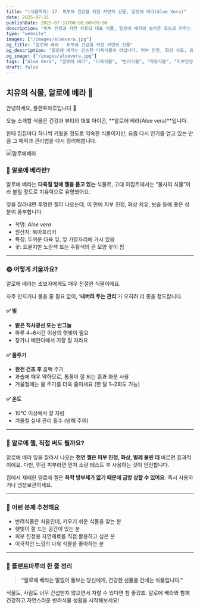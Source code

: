 ```yaml
---
title: "(식물백과) 17. 피부와 건강을 위한 자연의 선물, 알로에 베라(Aloe Vera)"
date: 2025-07-31
publishDate: 2025-07-31T00:00:00+09:00
description: "피부 진정과 자연 치유의 대표 식물, 알로에 베라의 놀라운 효능과 키우는 방법을 소개합니다."
type: "website"
images: ["/images/aloevera.jpg"]
og_title: "알로에 베라 - 피부와 건강을 위한 자연의 선물"
og_description: "알로에 베라는 단순한 다육식물이 아닙니다. 피부 진정, 화상 치료, 공기 정화까지 - 실내에서 키우기 쉬운 이 반려식물의 놀라운 매력을 알아보세요."
og_image: ["/images/aloevera.jpg"]
tags: ["Aloe Vera", "알로에 베라", "다육식물", "반려식물", "약용식물", "피부진정", "천연치료", "실내식물"]
draft: false
---
```



##  치유의 식물, 알로에 베라 🌿
  
안녕하세요, 플랜트마루입니다 🌱

오늘 소개할 식물은 건강과 뷰티의 대표 아이콘, **알로에 베라(Aloe vera)**입니다.

  

한때 집집마다 하나씩 키웠을 정도로 익숙한 식물이지만, 요즘 다시 인기를 얻고 있는 만큼 그 매력과 관리법을 다시 정리해봅니다.

![알로에베라](/images/aloevera.jpg) 

### 🍃 알로에 베라란?

알로에 베라는 **다육질 잎에 젤을 품고 있는** 식물로, 고대 이집트에서는 “불사의 식물”이라 불릴 정도로 치유력으로 유명했어요.

잎을 잘라내면 투명한 젤이 나오는데, 이 안에 피부 진정, 화상 치유, 보습 등에 좋은 성분이 풍부합니다.

- 학명: _Aloe vera_
- 원산지: 북아프리카
- 특징: 두꺼운 다육 잎, 잎 가장자리에 가시 있음
- 꽃: 드물지만 노란색 또는 주황색의 관 모양 꽃이 핌

---

### 🌞 어떻게 키울까요?

알로에 베라는 초보자에게도 매우 친절한 식물이에요.

자주 만지거나 물을 줄 필요 없이, ‘**내버려 두는 관리**’가 오히려 더 좋을 정도랍니다.

  
#### ✅ 빛

- **밝은 직사광선 또는 반그늘**
- 하루 4~6시간 이상의 햇빛이 필요
- 창가나 베란다에서 가장 잘 자라요


  

#### ✅ 물주기

- **완전 건조 후** 흠뻑 주기
- 과습에 매우 약하므로, 통풍이 잘 되는 흙과 화분 사용
- 겨울철에는 물 주기를 더욱 줄이세요 (한 달 1~2회도 가능)
    
#### **✅ 온도**

- 10℃ 이상에서 잘 자람
- 겨울철 실내 관리 필수 (냉해 주의)

---

### 🧴 알로에 젤, 직접 써도 될까요?

알로에 베라 잎을 잘라서 나오는 **천연 젤은 피부 진정, 화상, 벌레 물린 데** 바르면 효과적이에요.
다만, 민감 피부라면 먼저 소량 테스트 후 사용하는 것이 안전합니다.

집에서 재배한 알로에 젤은 **화학 방부제가 없기 때문에 금방 상할 수 있어요.** 즉시 사용하거나 냉장보관하세요.

---

### 💚 이런 분께 추천해요

- 반려식물은 처음인데, 키우기 쉬운 식물을 찾는 분
- 햇빛이 잘 드는 공간이 있는 분
- 피부 진정용 자연재료를 직접 활용하고 싶은 분
- 이국적인 느낌의 다육 식물을 좋아하는 분


---

### 🌿 플랜트마루의 한 줄 정리

> **“알로에 베라는 말없이 돌보는 당신에게, 건강한 선물을 건네는 식물입니다.”**

식물도, 사람도 너무 간섭받지 않으면서 자랄 수 있다면 참 좋겠죠.
알로에 베라와 함께 건강하고 자연스러운 반려식물 생활을 시작해보세요!